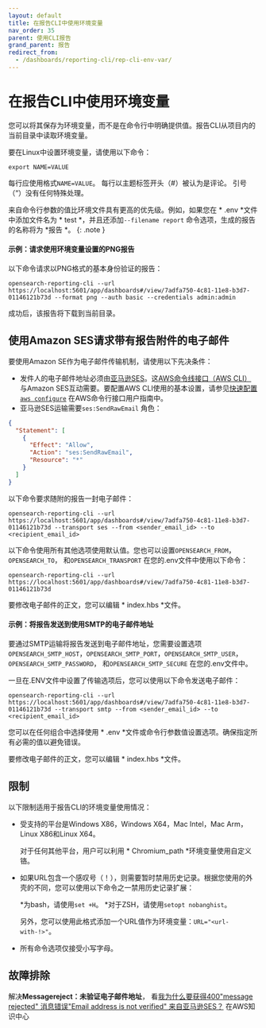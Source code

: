 ```yaml
---
layout: default
title: 在报告CLI中使用环境变量
nav_order: 35
parent: 使用CLI报告
grand_parent: 报告
redirect_from:
  - /dashboards/reporting-cli/rep-cli-env-var/
---
```


# 在报告CLI中使用环境变量

您可以将其保存为环境变量，而不是在命令行中明确提供值。报告CLI从项目内的当前目录中读取环境变量。

要在Linux中设置环境变量，请使用以下命令：

```
export NAME=VALUE
```

每行应使用格式`NAME=VALUE`。
每行以主题标签开头（#）被认为是评论。
引号（“）没有任何特殊处理。

来自命令行参数的值比环境文件具有更高的优先级。例如，如果您在 * .env *文件中添加文件名为 * test *，并且还添加`--filename report` 命令选项，生成的报告的名称将为 *报告 *。
{: .note }

#### 示例：请求使用环境变量设置的PNG报告

以下命令请求以PNG格式的基本身份验证的报告：

```
opensearch-reporting-cli --url https://localhost:5601/app/dashboards#/view/7adfa750-4c81-11e8-b3d7-01146121b73d --format png --auth basic --credentials admin:admin
```

成功后，该报告将下载到当前目录。

## 使用Amazon SES请求带有报告附件的电子邮件

要使用Amazon SE作为电子邮件传输机制，请使用以下先决条件：

- 发件人的电子邮件地址必须由[亚马逊SES](https://aws.amazon.com/ses/)。这[AWS命令线接口（AWS CLI）](https://docs.aws.amazon.com/cli/latest/userguide/cli-chap-welcome.html) 与Amazon SES互动需要。要配置AWS CLI使用的基本设置，请参见[快速配置`aws configure`](https://docs.aws.amazon.com/cli/latest/userguide/cli-configure-quickstart.html#cli-configure-quickstart-config) 在AWS命令行接口用户指南中。
- 亚马逊SES运输需要`ses:SendRawEmail` 角色：

```json
{
  "Statement": [
    {
      "Effect": "Allow",
      "Action": "ses:SendRawEmail",
      "Resource": "*"
    }
  ]
}
```

以下命令要求随附的报告一封电子邮件：

```
opensearch-reporting-cli --url https://localhost:5601/app/dashboards#/view/7adfa750-4c81-11e8-b3d7-01146121b73d --transport ses --from <sender_email_id> --to <recipient_email_id>
```

以下命令使用所有其他选项使用默认值。您也可以设置`OPENSEARCH_FROM`，`OPENSEARCH_TO`， 和`OPENSEARCH_TRANSPORT` 在您的.env文件中使用以下命令：

```
opensearch-reporting-cli --url https://localhost:5601/app/dashboards#/view/7adfa750-4c81-11e8-b3d7-01146121b73d
```

要修改电子邮件的正文，您可以编辑 * index.hbs *文件。

#### 示例：将报告发送到使用SMTP的电子邮件地址

要通过SMTP运输将报告发送到电子邮件地址，您需要设置选项`OPENSEARCH_SMTP_HOST`，`OPENSEARCH_SMTP_PORT`，`OPENSEARCH_SMTP_USER`，`OPENSEARCH_SMTP_PASSWORD`， 和`OPENSEARCH_SMTP_SECURE` 在您的.env文件中。

一旦在.ENV文件中设置了传输选项后，您可以使用以下命令发送电子邮件：

```
opensearch-reporting-cli --url https://localhost:5601/app/dashboards#/view/7adfa750-4c81-11e8-b3d7-01146121b73d --transport smtp --from <sender_email_id> --to <recipient_email_id>
```

您可以在任何组合中选择使用 * .env *文件或命令行参数值设置选项。确保指定所有必需的值以避免错误。

要修改电子邮件的正文，您可以编辑 * index.hbs *文件。

## 限制

以下限制适用于报告CLI的环境变量使用情况：

- 受支持的平台是Windows X86，Windows X64，Mac Intel，Mac Arm，Linux X86和Linux X64。
  
  对于任何其他平台，用户可以利用 * Chromium_path *环境变量使用自定义铬。

- 如果URL包含一个感叹号（！），则需要暂时禁用历史记录。根据您使用的外壳的不同，您可以使用以下命令之一禁用历史记录扩展：

  *为bash，请使用`set +H`。
  *对于ZSH，请使用`setopt nobanghist`。

  另外，您可以使用此格式添加一个URL值作为环境变量：`URL="<url-with-!>"`。

- 所有命令选项仅接受小写字母。

## 故障排除

解决**Messagereject：未验证电子邮件地址**， 看[我为什么要获得400"message rejected" 消息错误"Email address is not verified" 来自亚马逊SES？](https://repost.aws/knowledge-center/ses-554-400-message-rejected-error) 在AWS知识中心

